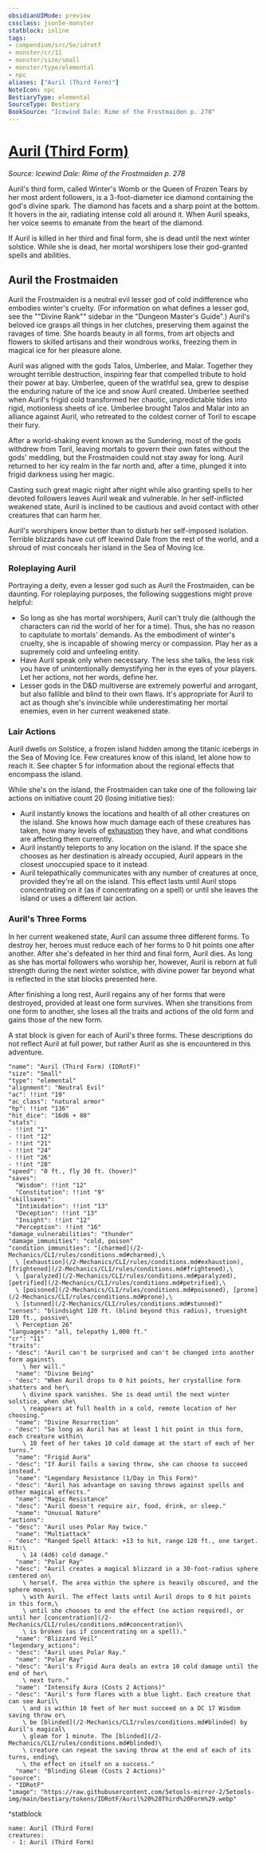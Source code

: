 ```yaml
---
obsidianUIMode: preview
cssclass: json5e-monster
statblock: inline
tags:
- compendium/src/5e/idrotf
- monster/cr/11
- monster/size/small
- monster/type/elemental
- npc
aliases: ["Auril (Third Form)"]
NoteIcon: npc
BestiaryType: elemental
SourceType: Bestiary
BookSource: "Icewind Dale: Rime of the Frostmaiden p. 278"
---
```

# [Auril (Third Form)](2-Mechanics/CLI/bestiary/npc/auril-third-form-idrotf.md)
*Source: Icewind Dale: Rime of the Frostmaiden p. 278*  

Auril's third form, called Winter's Womb or the Queen of Frozen Tears by her most ardent followers, is a 3-foot-diameter ice diamond containing the god's divine spark. The diamond has facets and a sharp point at the bottom. It hovers in the air, radiating intense cold all around it. When Auril speaks, her voice seems to emanate from the heart of the diamond.

If Auril is killed in her third and final form, she is dead until the next winter solstice. While she is dead, her mortal worshipers lose their god-granted spells and abilities.

## Auril the Frostmaiden

Auril the Frostmaiden is a neutral evil lesser god of cold indifference who embodies winter's cruelty. (For information on what defines a lesser god, see the ""Divine Rank"" sidebar in the "Dungeon Master's Guide".) Auril's beloved ice grasps all things in her clutches, preserving them against the ravages of time. She hoards beauty in all forms, from art objects and flowers to skilled artisans and their wondrous works, freezing them in magical ice for her pleasure alone.

Auril was aligned with the gods Talos, Umberlee, and Malar. Together they wrought terrible destruction, inspiring fear that compelled tribute to hold their power at bay. Umberlee, queen of the wrathful sea, grew to despise the enduring nature of the ice and snow Auril created. Umberlee seethed when Auril's frigid cold transformed her chaotic, unpredictable tides into rigid, motionless sheets of ice. Umberlee brought Talos and Malar into an alliance against Auril, who retreated to the coldest corner of Toril to escape their fury.

After a world-shaking event known as the Sundering, most of the gods withdrew from Toril, leaving mortals to govern their own fates without the gods' meddling, but the Frostmaiden could not stay away for long. Auril returned to her icy realm in the far north and, after a time, plunged it into frigid darkness using her magic.

Casting such great magic night after night while also granting spells to her devoted followers leaves Auril weak and vulnerable. In her self-inflicted weakened state, Auril is inclined to be cautious and avoid contact with other creatures that can harm her.

Auril's worshipers know better than to disturb her self-imposed isolation. Terrible blizzards have cut off Icewind Dale from the rest of the world, and a shroud of mist conceals her island in the Sea of Moving Ice.

### Roleplaying Auril

Portraying a deity, even a lesser god such as Auril the Frostmaiden, can be daunting. For roleplaying purposes, the following suggestions might prove helpful:

- So long as she has mortal worshipers, Auril can't truly die (although the characters can rid the world of her for a time). Thus, she has no reason to capitulate to mortals' demands. As the embodiment of winter's cruelty, she is incapable of showing mercy or compassion. Play her as a supremely cold and unfeeling entity.  
- Have Auril speak only when necessary. The less she talks, the less risk you have of unintentionally demystifying her in the eyes of your players. Let her actions, not her words, define her.  
- Lesser gods in the D&D multiverse are extremely powerful and arrogant, but also fallible and blind to their own flaws. It's appropriate for Auril to act as though she's invincible while underestimating her mortal enemies, even in her current weakened state.  

### Lair Actions

Auril dwells on Solstice, a frozen island hidden among the titanic icebergs in the Sea of Moving Ice. Few creatures know of this island, let alone how to reach it. See chapter 5 for information about the regional effects that encompass the island.

While she's on the island, the Frostmaiden can take one of the following lair actions on initiative count 20 (losing initiative ties):

- Auril instantly knows the locations and health of all other creatures on the island. She knows how much damage each of these creatures has taken, how many levels of [exhaustion](/2-Mechanics/CLI/rules/conditions.md#exhaustion) they have, and what conditions are affecting them currently.  
- Auril instantly teleports to any location on the island. If the space she chooses as her destination is already occupied, Auril appears in the closest unoccupied space to it instead.  
- Auril telepathically communicates with any number of creatures at once, provided they're all on the island. This effect lasts until Auril stops concentrating on it (as if concentrating on a spell) or until she leaves the island or uses a different lair action.  

### Auril's Three Forms

In her current weakened state, Auril can assume three different forms. To destroy her, heroes must reduce each of her forms to 0 hit points one after another. After she's defeated in her third and final form, Auril dies. As long as she has mortal followers who worship her, however, Auril is reborn at full strength during the next winter solstice, with divine power far beyond what is reflected in the stat blocks presented here.

After finishing a long rest, Auril regains any of her forms that were destroyed, provided at least one form survives. When she transitions from one form to another, she loses all the traits and actions of the old form and gains those of the new form.

A stat block is given for each of Auril's three forms. These descriptions do not reflect Auril at full power, but rather Auril as she is encountered in this adventure.

```statblock
"name": "Auril (Third Form) (IDRotF)"
"size": "Small"
"type": "elemental"
"alignment": "Neutral Evil"
"ac": !!int "19"
"ac_class": "natural armor"
"hp": !!int "136"
"hit_dice": "16d6 + 80"
"stats":
- !!int "1"
- !!int "12"
- !!int "21"
- !!int "24"
- !!int "26"
- !!int "28"
"speed": "0 ft., fly 30 ft. (hover)"
"saves":
  "Wisdom": !!int "12"
  "Constitution": !!int "9"
"skillsaves":
  "Intimidation": !!int "13"
  "Deception": !!int "13"
  "Insight": !!int "12"
  "Perception": !!int "16"
"damage_vulnerabilities": "thunder"
"damage_immunities": "cold, poison"
"condition_immunities": "[charmed](/2-Mechanics/CLI/rules/conditions.md#charmed),\
  \ [exhaustion](/2-Mechanics/CLI/rules/conditions.md#exhaustion), [frightened](/2-Mechanics/CLI/rules/conditions.md#frightened),\
  \ [paralyzed](/2-Mechanics/CLI/rules/conditions.md#paralyzed), [petrified](/2-Mechanics/CLI/rules/conditions.md#petrified),\
  \ [poisoned](/2-Mechanics/CLI/rules/conditions.md#poisoned), [prone](/2-Mechanics/CLI/rules/conditions.md#prone),\
  \ [stunned](/2-Mechanics/CLI/rules/conditions.md#stunned)"
"senses": "blindsight 120 ft. (blind beyond this radius), truesight 120 ft., passive\
  \ Perception 26"
"languages": "all, telepathy 1,000 ft."
"cr": "11"
"traits":
- "desc": "Auril can't be surprised and can't be changed into another form against\
    \ her will."
  "name": "Divine Being"
- "desc": "When Auril drops to 0 hit points, her crystalline form shatters and her\
    \ divine spark vanishes. She is dead until the next winter solstice, when she\
    \ reappears at full health in a cold, remote location of her choosing."
  "name": "Divine Resurrection"
- "desc": "So long as Auril has at least 1 hit point in this form, each creature within\
    \ 10 feet of her takes 10 cold damage at the start of each of her turns."
  "name": "Frigid Aura"
- "desc": "If Auril fails a saving throw, she can choose to succeed instead."
  "name": "Legendary Resistance (1/Day in This Form)"
- "desc": "Auril has advantage on saving throws against spells and other magical effects."
  "name": "Magic Resistance"
- "desc": "Auril doesn't require air, food, drink, or sleep."
  "name": "Unusual Nature"
"actions":
- "desc": "Auril uses Polar Ray twice."
  "name": "Multiattack"
- "desc": "Ranged Spell Attack: +13 to hit, range 120 ft., one target. Hit:\
    \ 14 (4d6) cold damage."
  "name": "Polar Ray"
- "desc": "Auril creates a magical blizzard in a 30-foot-radius sphere centered on\
    \ herself. The area within the sphere is heavily obscured, and the sphere moves\
    \ with Auril. The effect lasts until Auril drops to 0 hit points in this form,\
    \ until she chooses to end the effect (no action required), or until her [concentration](/2-Mechanics/CLI/rules/conditions.md#concentration)\
    \ is broken (as if concentrating on a spell)."
  "name": "Blizzard Veil"
"legendary_actions":
- "desc": "Auril uses Polar Ray."
  "name": "Polar Ray"
- "desc": "Auril's Frigid Aura deals an extra 10 cold damage until the end of her\
    \ next turn."
  "name": "Intensify Aura (Costs 2 Actions)"
- "desc": "Auril's form flares with a blue light. Each creature that can see Auril\
    \ and is within 10 feet of her must succeed on a DC 17 Wisdom saving throw or\
    \ be [blinded](/2-Mechanics/CLI/rules/conditions.md#blinded) by Auril's magical\
    \ gleam for 1 minute. The [blinded](/2-Mechanics/CLI/rules/conditions.md#blinded)\
    \ creature can repeat the saving throw at the end of each of its turns, ending\
    \ the effect on itself on a success."
  "name": "Blinding Gleam (Costs 2 Actions)"
"source":
- "IDRotF"
"image": "https://raw.githubusercontent.com/5etools-mirror-2/5etools-img/main/bestiary/tokens/IDRotF/Auril%20%28Third%20Form%29.webp"
```
^statblock

```encounter-table
name: Auril (Third Form)
creatures:
 - 1: Auril (Third Form)
```